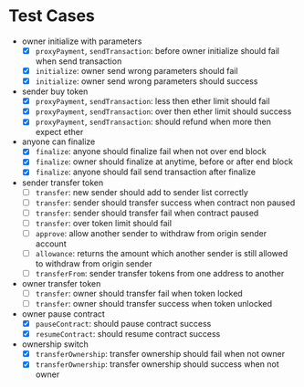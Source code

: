 # Test Cases

- owner initialize with parameters
    - [x] `proxyPayment`, `sendTransaction`: before owner initialize should fail when send transaction
    - [x] `initialize`: owner send wrong parameters should fail
    - [x] `initialize`: owner send wrong parameters should success
- sender buy token
    - [x] `proxyPayment`, `sendTransaction`: less then ether limit should fail
    - [x] `proxyPayment`, `sendTransaction`: over then ether limit should success
    - [x] `proxyPayment`, `sendTransaction`: should refund when more then expect ether
- anyone can finalize 
    - [x] `finalize`: anyone should finalize fail when not over end block
    - [x] `finalize`: owner should finalize at anytime, before or after end block
    - [x] `finalize`: anyone should fail send transaction after finalize
- sender transfer token
    - [ ] `transfer`: new sender should add to sender list correctly
    - [ ] `transfer`: sender should transfer success when contract non paused
    - [ ] `transfer`: sender should transfer fail when contract paused
    - [ ] `transfer`: over token limit should fail
    - [ ] `approve`: allow another sender to withdraw from origin sender account
    - [ ] `allowance`: returns the amount which another sender is still allowed to withdraw from origin sender
    - [ ] `transferFrom`: sender transfer tokens from one address to another
- owner transfer token
    - [ ] `transfer`: owner should transfer fail when token locked
    - [ ] `transfer`: owner should transfer success when token unlocked
- owner pause contract
    - [x] `pauseContract`: should pause contract success
    - [x] `resumeContract`: should resume contract success
- ownership switch
    - [x] `transferOwnership`: transfer ownership should fail when not owner
    - [x] `transferOwnership`: transfer ownership should success when not owner